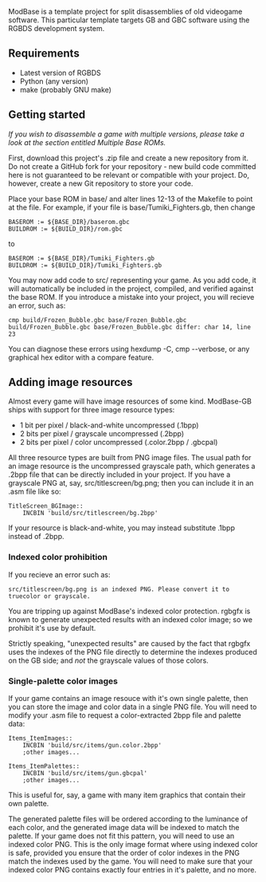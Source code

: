 ModBase is a template project for split disassemblies of old videogame
software. This particular template targets GB and GBC software using the RGBDS
development system.

## Requirements

* Latest version of RGBDS
* Python (any version)
* make (probably GNU make)

## Getting started

*If you wish to disassemble a game with multiple versions, please take a look
at the section entitled Multiple Base ROMs.*

First, download this project's .zip file and create a new repository from it.
Do not create a GitHub fork for your repository - new build code committed here
is not guaranteed to be relevant or compatible with your project. Do, however,
create a new Git repository to store your code.

Place your base ROM in base/ and alter lines 12-13 of the Makefile to point at
the file. For example, if your file is base/Tumiki_Fighters.gb, then change

    BASEROM := ${BASE_DIR}/baserom.gbc
    BUILDROM := ${BUILD_DIR}/rom.gbc

to

    BASEROM := ${BASE_DIR}/Tumiki_Fighters.gb
    BUILDROM := ${BUILD_DIR}/Tumiki_Fighters.gb

You may now add code to src/ representing your game. As you add code, it will
automatically be included in the project, compiled, and verified against the
base ROM. If you introduce a mistake into your project, you will recieve an
error, such as:

    cmp build/Frozen_Bubble.gbc base/Frozen_Bubble.gbc
    build/Frozen_Bubble.gbc base/Frozen_Bubble.gbc differ: char 14, line 23
    
You can diagnose these errors using hexdump -C, cmp --verbose, or any graphical
hex editor with a compare feature.

## Adding image resources

Almost every game will have image resources of some kind. ModBase-GB ships with
support for three image resource types:

 * 1 bit per pixel / black-and-white uncompressed (.1bpp)
 * 2 bits per pixel / grayscale uncompressed (.2bpp)
 * 2 bits per pixel / color uncompressed (.color.2bpp / .gbcpal)

All three resource types are built from PNG image files. The usual path for an
image resource is the uncompressed grayscale path, which generates a .2bpp file
that can be directly included in your project. If you have a grayscale PNG at,
say, src/titlescreen/bg.png; then you can include it in an .asm file like so:

    TitleScreen_BGImage::
        INCBIN 'build/src/titlescreen/bg.2bpp'

If your resource is black-and-white, you may instead substitute .1bpp instead
of .2bpp.

### Indexed color prohibition

If you recieve an error such as:

    src/titlescreen/bg.png is an indexed PNG. Please convert it to truecolor or grayscale.

You are tripping up against ModBase's indexed color protection. rgbgfx is known
to generate unexpected results with an indexed color image; so we prohibit it's
use by default.

Strictly speaking, "unexpected results" are caused by the fact that rgbgfx uses
the indexes of the PNG file directly to determine the indexes produced on the
GB side; and *not* the grayscale values of those colors.

### Single-palette color images

If your game contains an image resouce with it's own single palette, then you
can store the image and color data in a single PNG file. You will need to
modify your .asm file to request a color-extracted 2bpp file and palette data:

    Items_ItemImages::
        INCBIN 'build/src/items/gun.color.2bpp'
        ;other images...
    
    Items_ItemPalettes::
        INCBIN 'build/src/items/gun.gbcpal'
        ;other images...

This is useful for, say, a game with many item graphics that contain their own
palette.

The generated palette files will be ordered according to the luminance of each
color, and the generated image data will be indexed to match the palette. If
your game does not fit this pattern, you will need to use an indexed color PNG.
This is the only image format where using indexed color is safe, provided you
ensure that the order of color indexes in the PNG match the indexes used by the
game. You will need to make sure that your indexed color PNG contains exactly
four entries in it's palette, and no more.